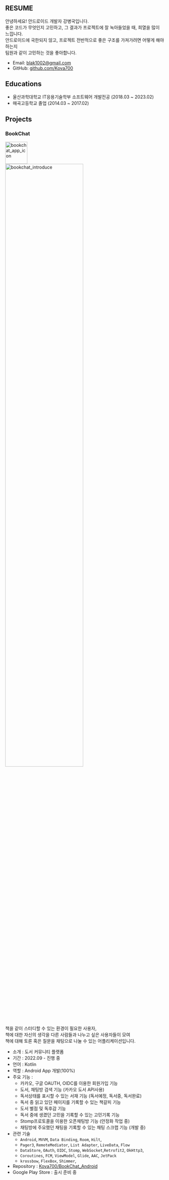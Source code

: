 ## RESUME

안녕하세요! 안드로이드 개발자 강병국입니다. <br>
좋은 코드가 무엇인지 고민하고, 그 결과가 프로젝트에 잘 녹아들었을 때, 희열을 많이 느낍니다. <br>
안드로이드에 국한되지 않고, 프로젝트 전반적으로 좋은 구조를 가져가려면 어떻게 해야하는지  <br>
팀원과 같이 고민하는 것을 좋아합니다.
- Email:   blak1002@gmail.com
- GitHub:  [github.com/Kova700](https://github.com/Kova700)

## **Educations**

- 울산과학대학교 IT응용기술학부 소프트웨어 개발전공 (2018.03 ~ 2023.02)
- 매곡고등학교 졸업 (2014.03 ~ 2017.02)


## **Projects**

### BookChat
<img width="70" height="70" alt="bookchat_app_icon" src="https://github.com/Kova700/RESUME/assets/81726145/21bc5702-fb01-4f60-8724-45b888d77cf7"> <br>
<img width="70%" height="70%" alt="bookchat_introduce" src="https://github.com/Kova700/RESUME/assets/81726145/111b59da-19ed-4666-b260-cac748fed015"> <br>
책을 같이 스터디할 수 있는 환경이 필요한 사용자, <br>
책에 대한 자신의 생각을 다른 사람들과 나누고 싶은 사용자들이 모여 <br>
책에 대해 토론 혹은 질문을 채팅으로 나눌 수 있는 어플리케이션입니다.

- 소개 : 도서 커뮤니티 플랫폼
- 기간 : 2022.09 - 진행 중
- 언어 : Kotlin
- 역할 : Android App 개발(100%)
- 주요 기능 :
  - 카카오, 구글 OAUTH, OIDC를 이용한 회원가입 기능
  - 도서, 채팅방 검색 기능 (카카오 도서 API사용)
  - 독서상태를 표시할 수 있는 서재 기능 (독서예정, 독서중, 독서완료)
  - 독서 중 읽고 있던 페이지를 기록할 수 있는 책갈피 기능
  - 도서 별점 및 독후감 기능
  - 독서 중에 생겼던 고민을 기록할 수 있는 고민기록 기능
  - Stomp프로토콜을 이용한 오픈채팅방 기능 (안정화 작업 중)
  - 채팅방에 주요했던 채팅을 기록할 수 있는 채팅 스크랩 기능 (개발 중)
- 관련 기술
  - `Android`, `MVVM`, `Data Binding`,  `Room`, `Hilt`,
  - `Pager3`, `RemoteMediator`, `List Adapter`, `LiveData`, `Flow`
  - `DataStore`, `OAuth`, `OIDC`, `Stomp`, `WebSocket`,`Retrofit2`, `OkHttp3`,
  - `Coroutines`, `FCM`, `ViewModel`, `Glide`, `AAC`,   `JetPack`
  - `krossbow`, `FlexBox`, `Shimmer`,
- Repository : [Kova700/BookChat_Android](https://github.com/Kova700/BookChat_Android)
- Google Play Store : 출시 준비 중 
